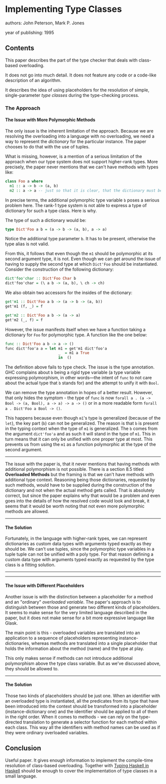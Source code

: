 # Implementing Type Classes

authors: John Peterson, Mark P. Jones

year of publishing: 1995


## Contents
This paper describes the part of the type checker that deals with class-based overloading.

It does not go into much detail. It does not feature any code or a code-like description of an algorithm.

It describes the idea of using placeholders for the resolution of simple, single-parameter *type classes* during the type-checking process.

### The Approach

#### The Issue with More Polymorphic Methods
The only issue is the inherent limitation of the approach.
Because we are resolving the overloading into a language with no overloading, we need a way to represent the _dictionary_ for the particular instance.
The paper chooses to do that with the use of tuples.

What is missing, however, is a mention of a serious limitation of the approach when our type system does not support higher-rank types. More precisely, the paper never mentions that we can't have methods with types like:
```haskell
class Foo a where
  m1 :: a -> b -> (a, b)
  m2 :: a -> a -- just so that it is clear, that the dictionary must be a tuple
```

In precise terms, the additional polymorphic type variable `b` poses a serious problem here. The rank-1 type system is not able to express a type of dictionary for such a type class.
Here is why.

The type of such a dictionary would be:
```haskell
type Dict'Foo a b = (a -> b -> (a, b), a -> a)
```
Notice the additional type parameter `b`. It has to be present, otherwise the type alias is not valid.

From this, it follows that even though the `m1` should be polymorphic at its second argument type, it is not.
Even though we can get around the issue of having to supply the second type at which `Dict'Foo` should be instantiated. Consider the construction of the following dictionary:
```haskell
dict'foo'char :: Dict'Foo Char b
dict'foo'char = (\ a b -> (a, b), \ ch -> ch)
```

We also obtain two accessors for the insides of the dictionary:
```haskell
get'm1 :: Dict'Foo a b -> (a -> b -> (a, b))
get'm1 (f, _) = f

get'm2 :: Dict'Foo a b -> (a -> a)
get'm2 (_, f) = f
```

However, the issue manifests itself when we have a function taking a dictionary for `Foo` for polymorphic type. A function like the one below:
```haskell
func :: Dict'Foo a b -> a -> ()
func dict'foo'a a = let m1 = get'm1 dict'foo'a
                        _  = m1 a True
                        in  ()
```
The definition above fails to type check. The issue is the type annotation. GHC complains about `b` being a rigid type variable (a type variable expressing polymorphism, in other words—the intent of `func` to not care about the actual type that `b` stands for) and the attempt to unify it with `Bool`.

We can remove the type annotation in hopes of a better result. However, that only hides the symptom - the type of `func` is now `forall a . (a -> Bool -> (a, Bool), a -> a) -> a -> ()` or in a more readable form `forall a . Dict'Foo a Bool -> ()`.

This happens because even though `m1`'s type is generalized (because of the `let`), the key part (`b`) can not be generalized. The reason is that `b` is present in the typing context when the type of `m1` is generalized. The `b` comes from the argument `dict'foo'a` and as such it will stand in the type of `m1`. This in turn means that it can only be unified with one proper type at most.
This prevents us from using the `m1` as a function polymorphic at the type of the second argument.

----

The issue with the paper is, that it never mentions that having methods with additional polymorphism is not possible. There is a section 8.5 titled **Overloaded Methods** but the framing is that we can't have methods with additional type context. Reasoning being those dictionaries, requested by such methods, would have to be supplied during the construction of the dictionary and not when the actual method gets called.
That is absolutely correct, but since the paper explains why that would be a problem and even goes into the details of how the resolved code would look and break, it seems that it would be worth noting that not even more polymorphic methods are allowed.

----

#### The Solution
Fortunately, in the language with higher-rank types, we can represent dictionaries as custom data types with arguments typed exactly as they should be. We can't use tuples, since the polymorphic type variables in a tuple tuple can not be unified with a poly type. For that reason defining a custom data type with arguments typed exactly as requested by the type class is a fitting solution.

----
----
#### The Issue with Different Placeholders
Another issue is with the distinction between a placeholder for a method and an "ordinary" *overloaded variable*.
The paper's approach is to distinguish between those and generate two different kinds of placeholders. It seems to make sense for the very limited language described in the paper, but it does not make sense for a bit more expressive language like Glask.

The main point is this - overloaded variables are translated into an application to a sequence of placeholders representing instance-dictionaries, whereas methods are translated into a single placeholder that holds the information about the method (name) and the type at play.

This only makes sense if methods can not introduce additional polymorphism above the type class variable. But as we've discussed above, they should be allowed to.

---
#### The Solution
Those two kinds of placeholders should be just one.
When an identifier with an overloaded type is instantiated, all the predicates from its type that have been introduced into the context should be transformed into a placeholder (instance-dictionary one) and the identifier should be applied to all of them in the right order.
When it comes to methods - we can rely on the type-directed translation to generate a selector function for each method within each class. This way all the identifiers with method names can be used as if they were ordinary overloaded variables.


## Conclusion
Useful paper. It gives enough information to implement the compile-time resolution of class-based overloading.
Together with [Typing Haskell in Haskell](./reports/thih.md) should be enough to cover the implementation of type classes in a small language.
